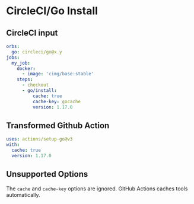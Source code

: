 # CircleCI/Go Install

## CircleCI input

```yaml
orbs:
  go: circleci/go@x.y
jobs:
  my_job:
    docker:
      - image: 'cimg/base:stable'
    steps:
      - checkout
      - go/install:
          cache: true
          cache-key: gocache
          version: 1.17.0
```

## Transformed Github Action

```yaml
uses: actions/setup-go@v3
with:
  cache: true
  version: 1.17.0
```

## Unsupported Options

The `cache` and `cache-key` options are ignored. GitHub Actions caches tools automatically.
